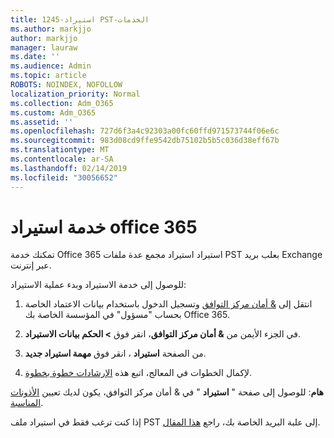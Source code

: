```yaml
---
title: 1245-استيراد PST-الخدمات
ms.author: markjjo
author: markjjo
manager: lauraw
ms.date: ''
ms.audience: Admin
ms.topic: article
ROBOTS: NOINDEX, NOFOLLOW
localization_priority: Normal
ms.collection: Adm_O365
ms.custom: Adm_O365
ms.assetid: ''
ms.openlocfilehash: 727d6f3a4c92303a00fc60ffd971573744f06e6c
ms.sourcegitcommit: 983d08cd9ffe9542db75102b5b5c036d38eff67b
ms.translationtype: MT
ms.contentlocale: ar-SA
ms.lasthandoff: 02/14/2019
ms.locfileid: "30056652"
---
```

# <a name="office-365-import-service"></a>خدمة استيراد office 365 

تمكنك خدمة Office 365 استيراد استيراد مجمع عدة ملفات PST بعلب بريد Exchange عبر إنترنت. 

للوصول إلى خدمة الاستيراد وبدء عملية الاستيراد:

1. انتقل إلى [& أمان مركز التوافق](https://protection.office.com) وتسجيل الدخول باستخدام بيانات الاعتماد الخاصة بحساب "مسؤول" في المؤسسة الخاصة بك Office 365.

2. في الجزء الأيمن من **& أمان مركز التوافق**، انقر فوق **> الحكم بيانات الاستيراد**.

3. من الصفحة **استيراد** ، انقر فوق **مهمة استيراد جديد**. 

4. لإكمال الخطوات في المعالج، اتبع هذه [الإرشادات خطوة بخطوة](https://docs.microsoft.com/office365/securitycompliance/use-network-upload-to-import-pst-files).

**هام**: للوصول إلى صفحة " **استيراد** " في & أمان مركز التوافق، يكون لديك تعيين [الأذونات المناسبة](https://docs.microsoft.com/office365/securitycompliance/use-network-upload-to-import-pst-files#before-you-begin). 

إذا كنت ترغب فقط في استيراد ملف PST إلى علبة البريد الخاصة بك، راجع [هذا المقال](https://support.office.com/article/import-email-contacts-and-calendar-from-an-outlook-pst-file-431a8e9a-f99f-4d5f-ae48-ded54b3440ac).
